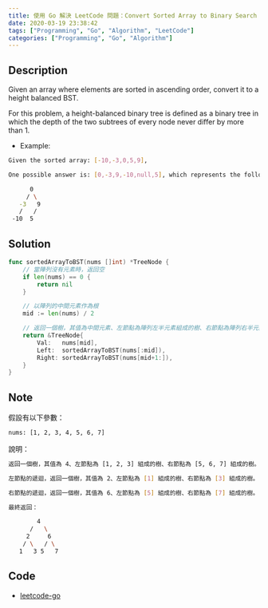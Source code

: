 ```yaml
---
title: 使用 Go 解決 LeetCode 問題：Convert Sorted Array to Binary Search Tree
date: 2020-03-19 23:38:42
tags: ["Programming", "Go", "Algorithm", "LeetCode"]
categories: ["Programming", "Go", "Algorithm"]
---
```


## Description

Given an array where elements are sorted in ascending order, convert it to a height balanced BST.

For this problem, a height-balanced binary tree is defined as a binary tree in which the depth of the two subtrees of every node never differ by more than 1.

- Example:

```bash
Given the sorted array: [-10,-3,0,5,9],

One possible answer is: [0,-3,9,-10,null,5], which represents the following height balanced BST:

      0
     / \
   -3   9
   /   /
 -10  5
```

## Solution

```go
func sortedArrayToBST(nums []int) *TreeNode {
	// 當陣列沒有元素時，返回空
	if len(nums) == 0 {
		return nil
	}

	// 以陣列的中間元素作為根
	mid := len(nums) / 2

	// 返回一個樹，其值為中間元素、左節點為陣列左半元素組成的樹、右節點為陣列右半元素組成的樹
	return &TreeNode{
		Val:   nums[mid],
		Left:  sortedArrayToBST(nums[:mid]),
		Right: sortedArrayToBST(nums[mid+1:]),
	}
}
```

## Note

假設有以下參數：

```bash
nums: [1, 2, 3, 4, 5, 6, 7]
```

說明：

```bash
返回一個樹，其值為 4、左節點為 [1, 2, 3] 組成的樹、右節點為 [5, 6, 7] 組成的樹。

左節點的遞迴，返回一個樹，其值為 2、左節點為 [1] 組成的樹、右節點為 [3] 組成的樹。

右節點的遞迴，返回一個樹，其值為 6、左節點為 [5] 組成的樹、右節點為 [7] 組成的樹。

最終返回：

        4
      /   \
     2     6
    / \   / \
   1   3 5   7
```

## Code

- [leetcode-go](https://github.com/memochou1993/leetcode-go)
